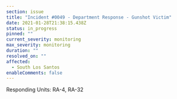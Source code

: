 ```yaml
---
section: issue
title: "Incident #0049 - Department Response - Gunshot Victim"
date: 2021-01-28T21:38:15.438Z
status: in_progress
pinned: ""
current_severity: monitoring
max_severity: monitoring
duration: ""
resolved_on: ""
affected:
  - South Los Santos
enableComments: false
---
```

Responding Units: RA-4, RA-32